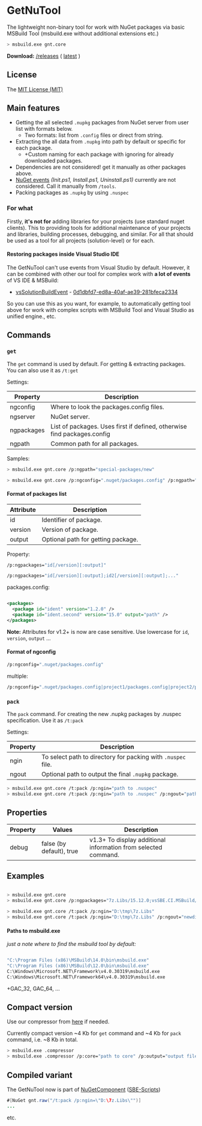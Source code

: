 # GetNuTool

The lightweight non-binary tool for work with NuGet packages via basic MSBuild Tool (msbuild.exe without additional extensions etc.)

```bash
> msbuild.exe gnt.core
```

**Download:** [/releases](https://github.com/3F/GetNuTool/releases) ( [latest](https://github.com/3F/GetNuTool/releases/latest) )

## License

The [MIT License (MIT)](https://github.com/3F/GetNuTool/blob/master/LICENSE)

## Main features

* Getting the all selected `.nupkg` packages from NuGet server from user list with formats below.
    * Two formats: list from `.config` files or direct from string.
* Extracting the all data from `.nupkg` into path by default or specific for each package.
    * +Custom naming for each package with ignoring for already downloaded packages.
* Dependencies are not considered! get it manually as other packages above.
* [NuGet events](http://docs.nuget.org/create/Creating-and-Publishing-a-Package#automatically-running-powershell-scripts-during-package-installation-and-removal) *(Init.ps1, Install.ps1, Uninstall.ps1)* currently are not considered. Call it manually from `/tools`.
* Packing packages as `.nupkg` by using `.nuspec`

### For what 

Firstly, **it's not for** adding libraries for your projects (use standard nuget clients). This to providing tools for additional maintenance of your projects and libraries, building processes, debugging, and similar. For all that should be used as a tool for all projects (solution-level) or for each.

#### Restoring packages inside Visual Studio IDE

The GetNuTool can't use events from Visual Studio by default. However, it can be combined with other our tool for complex work with **a lot of events** of VS IDE & MSBuild:

* [vsSolutionBuildEvent](http://vssbe.r-eg.net) - [0d1dbfd7-ed8a-40af-ae39-281bfeca2334](https://visualstudiogallery.msdn.microsoft.com/0d1dbfd7-ed8a-40af-ae39-281bfeca2334/)

So you can use this as you want, for example, to automatically getting tool above for work with complex scripts with MSBuild Tool and Visual Studio as unified engine., etc.

## Commands

### `get` 

The `get` command is used by default. For getting & extracting packages. You can also use it as `/t:get`

Settings:

Property | Description
---------|------------
ngconfig | Where to look the packages.config files.
ngserver | NuGet server.
ngpackages | List of packages. Uses first if defined, otherwise find packages.config
ngpath | Common path for all packages.

Samples:

```bash
> msbuild.exe gnt.core /p:ngpath="special-packages/new"
```
```bash
> msbuild.exe gnt.core /p:ngconfig=".nuget/packages.config" /p:ngpath="../packages"
```

#### Format of packages list

Attribute | Description
----------|-------------
id        | Identifier of package.
version   | Version of package.
output    | Optional path for getting package.

Property: 

```bash
/p:ngpackages="id[/version][:output]"
```

```bash
/p:ngpackages="id[/version][:output];id2[/version][:output];..."
```

packages.config:
    
```xml

<packages>
  <package id="ident" version="1.2.0" />
  <package id="ident.second" version="15.0" output="path" />
</packages>
```
**Note:** Attributes for v1.2+ is now are case sensitive. Use lowercase for `id`, `version`, `output` ...

#### Format of ngconfig

```bash
/p:ngconfig=".nuget/packages.config"
```
multiple:
```bash
/p:ngconfig=".nuget/packages.config|project1/packages.config|project2/packages.config|..."
```

### `pack`

The `pack` command. For creating the new .nupkg packages by .nuspec specification. Use it as `/t:pack`

Settings:

Property | Description
---------|------------
ngin     | To select path to directory for packing with `.nuspec` file.
ngout    | Optional path to output the final `.nupkg` package.

```bash
> msbuild.exe gnt.core /t:pack /p:ngin="path to .nuspec"
> msbuild.exe gnt.core /t:pack /p:ngin="path to .nuspec" /p:ngout="path for .nupkg"
```

## Properties

Property | Values                   | Description
---------|--------------------------|------------
debug    | false (by default), true | v1.3+ To display additional information from selected command.

## Examples

```bash

> msbuild.exe gnt.core
> msbuild.exe gnt.core /p:ngpackages="7z.Libs/15.12.0;vsSBE.CI.MSBuild/1.5.1:../packages/CI.MSBuild"
```

```bash
> msbuild.exe gnt.core /t:pack /p:ngin="D:\tmp\7z.Libs"
> msbuild.exe gnt.core /t:pack /p:ngin="D:\tmp\7z.Libs" /p:ngout="newdir/"
```

#### Paths to msbuild.exe

*just a note where to find the msbuild tool by default:*

```bash

"C:\Program Files (x86)\MSBuild\14.0\bin\msbuild.exe"
"C:\Program Files (x86)\MSBuild\12.0\bin\msbuild.exe"
C:\Windows\Microsoft.NET\Framework\v4.0.30319\msbuild.exe
C:\Windows\Microsoft.NET\Framework64\v4.0.30319\msbuild.exe
```

+GAC_32, GAC_64, ...

## Compact version

Use our compressor from [here](https://github.com/3F/GetNuTool/tree/master/compact) if needed. 

Currently compact version ~4 Kb for `get` command and ~4 Kb for `pack` command, i.e. ~8 Kb in total.

```bash
> msbuild.exe .compressor
> msbuild.exe .compressor /p:core="path to core" /p:output="output file"
```

## Compiled variant

The GetNuTool now is part of [NuGetComponent](http://vssbe.r-eg.net/doc/Scripts/SBE-Scripts/Components/NuGetComponent/) ([SBE-Scripts](http://vssbe.r-eg.net/doc/Scripts/SBE-Scripts/))

```java
#[NuGet gnt.raw("/t:pack /p:ngin=\"D:\7z.Libs\"")]
...
```

etc.
